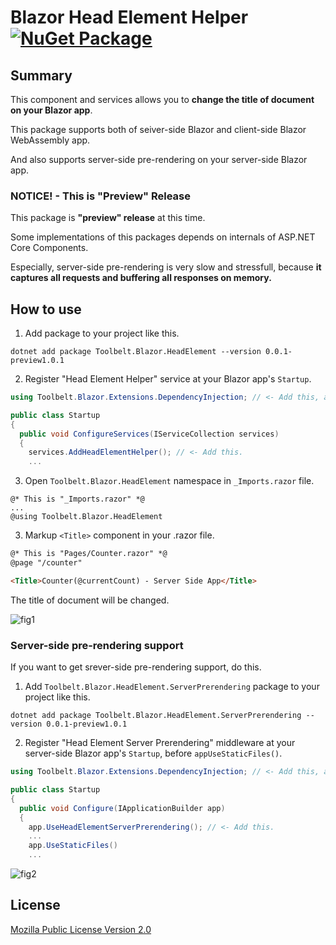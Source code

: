 # Blazor Head Element Helper [![NuGet Package](https://img.shields.io/nuget/v/Toolbelt.Blazor.HeadElement.svg)](https://www.nuget.org/packages/Toolbelt.Blazor.HeadElement/)

## Summary

This component and services allows you to **change the title of document on your Blazor app**.

This package supports both of seiver-side Blazor and client-side Blazor WebAssembly app.

And also supports server-side pre-rendering on your server-side Blazor app.

### NOTICE! - This is "Preview" Release

This package is **"preview" release** at this time.

Some implementations of this packages depends on internals of ASP.NET Core Components.

Especially, server-side pre-rendering is very slow and stressfull, because **it captures all requests and buffering all responses on memory.**

## How to use

1. Add package to your project like this.

```shell
dotnet add package Toolbelt.Blazor.HeadElement --version 0.0.1-preview1.0.1
```

2. Register "Head Element Helper" service at your Blazor app's `Startup`.

```csharp
using Toolbelt.Blazor.Extensions.DependencyInjection; // <- Add this, and...

public class Startup
{
  public void ConfigureServices(IServiceCollection services)
  {
    services.AddHeadElementHelper(); // <- Add this.
    ...
```

3. Open `Toolbelt.Blazor.HeadElement` namespace in `_Imports.razor` file.

```
@* This is "_Imports.razor" *@
...
@using Toolbelt.Blazor.HeadElement
```

3. Markup `<Title>` component in your .razor file.

```html
@* This is "Pages/Counter.razor" *@
@page "/counter"

<Title>Counter(@currentCount) - Server Side App</Title>
```

The title of document will be changed.

![fig1](https://raw.githubusercontent.com/jsakamoto/Toolbelt.Blazor.HeadElement/master/.assets/fig1.png)

### Server-side pre-rendering support

If you want to get srever-side pre-rendering support, do this.

1. Add `Toolbelt.Blazor.HeadElement.ServerPrerendering` package to your project like this.

```shell
dotnet add package Toolbelt.Blazor.HeadElement.ServerPrerendering --version 0.0.1-preview1.0.1
```

2. Register "Head Element Server Prerendering" middleware at your server-side Blazor app's `Startup`, before `appUseStaticFiles()`.

```csharp
using Toolbelt.Blazor.Extensions.DependencyInjection; // <- Add this, and...

public class Startup
{
  public void Configure(IApplicationBuilder app)
  {
    app.UseHeadElementServerPrerendering(); // <- Add this.
    ...
    app.UseStaticFiles()
    ...
```

![fig2](https://raw.githubusercontent.com/jsakamoto/Toolbelt.Blazor.HeadElement/master/.assets/fig2.png)

## License

[Mozilla Public License Version 2.0](https://raw.githubusercontent.com/jsakamoto/Toolbelt.Blazor.HeadElement/master/LICENSE)
